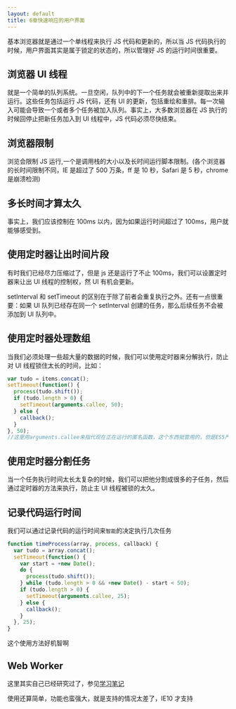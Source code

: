 ```yaml
---
layout: default
title: 6章快速响应的用户界面
---
```


基本浏览器就是通过一个单线程来执行 JS 代码和更新的，所以当 JS 代码执行的时候，用户界面其实是属于锁定的状态的，所以管理好 JS 的运行时间很重要。

## 浏览器 UI 线程

就是一个简单的队列系统。一旦空闲，队列中的下一个任务就会被重新提取出来并运行。这些任务包括运行 JS 代码，还有 UI 的更新，包括重绘和重排。每一次输入可能会导致一个或者多个任务被加入队列。事实上，大多数浏览器在 JS 执行的时候回停止把新任务加入到 UI 线程中，JS 代码必须尽快结束。

## 浏览器限制

浏览会限制 JS 运行,一个是调用栈的大小以及长时间运行脚本限制。(各个浏览器的长时间限制不同，IE 是超过了 500 万条，ff 是 10 秒，Safari 是 5 秒，chrome 是崩溃检测)

## 多长时间才算太久

事实上，我们应该控制在 100ms 以内，因为如果运行时间超过了 100ms，用户就能够感受到。

## 使用定时器让出时间片段

有时我们已经尽力压缩过了，但是 js 还是运行了不止 100ms，我们可以设置定时器来让出 UI 线程的控制权，然 UI 有机会更新。

setInterval 和 setTimeout 的区别在于除了前者会重复执行之外。还有一点很重要：如果 UI 队列已经存在同一个 setInterval 创建的任务，那么后续任务不会被添加到 UI 队列中。

## 使用定时器处理数组

当我们必须处理一些超大量的数据的时候，我们可以使用定时器来分解执行，防止对 UI 线程锁住太长的时间，比如：

```javascript
var tudo = items.concat();
setTimeout(function() {
  process(tudo.shift());
  if (tudo.length > 0) {
    setTimeout(arguments.callee, 50);
  } else {
    callback();
  }
}, 50);
//这里用arguments.callee来指代现在正在运行的匿名函数，这个东西挺管用的，但是ES5严格模式不支持
```

## 使用定时器分割任务

当一个任务执行时间太长太复杂的时候，我们可以把他分割成很多的子任务，然后通过定时器的方法来执行，防止主 UI 线程被锁的太久。

## 记录代码运行时间

我们可以通过记录代码的运行时间来`智能`的决定执行几次任务

```javascript
function timeProcess(array, process, callback) {
  var tudo = array.concat();
  setTimeout(function() {
    var start = +new Date();
    do {
      process(tudo.shift());
    } while (tudo.length > 0 && +new Date() - start < 50);
    if (tudo.length > 0) {
      setTimeout(arguments.callee, 25);
    } else {
      callback();
    }
  }, 25);
}
```

这个使用方法好机智啊

## Web Worker

这里其实自己已经研究过了，参见[学习笔记](https://github.com/panyifei/Front-end-learning/blob/master/%E6%A1%86%E6%9E%B6%E4%BB%A5%E5%8F%8A%E8%A7%84%E8%8C%83/HTML5/Web-Workers.md)

使用还算简单，功能也蛮强大，就是支持的情况太差了，IE10 才支持
